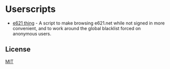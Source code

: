 # Userscripts

* [e621 thing](https://chor.date/e621.user.js) - A script to make browsing e621.net while not signed in more convenient, and to work around the global blacklist forced on anonymous users.

## License

[MIT](LICENSE)
